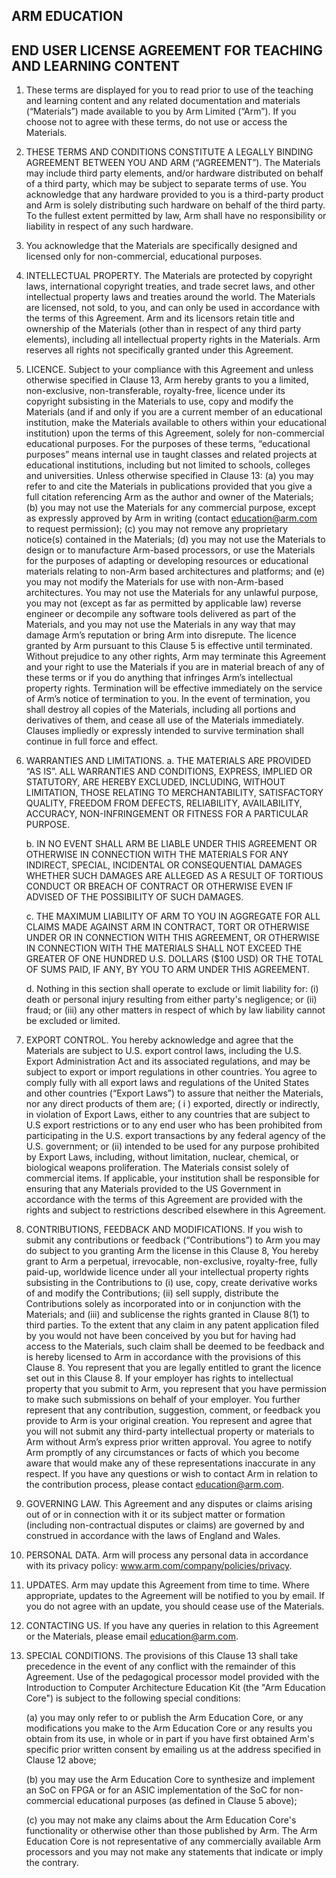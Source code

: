 ## ARM EDUCATION

## END USER LICENSE AGREEMENT FOR TEACHING AND LEARNING CONTENT

1. These terms are displayed for you to read prior to use of the teaching and learning content and any related documentation and materials (“Materials”) made available to you by Arm Limited (“Arm”). If you choose not to agree with these terms, do not use or access the Materials.

2. THESE TERMS AND CONDITIONS CONSTITUTE A LEGALLY BINDING AGREEMENT BETWEEN YOU AND ARM (“AGREEMENT”). The Materials may include third party elements, and/or hardware distributed on behalf of a third party, which may be subject to separate terms of use. You acknowledge that any hardware provided to you is a third-party product and Arm is solely distributing such hardware on behalf of the third party. To the fullest extent permitted by law, Arm shall have no responsibility or liability in respect of any such hardware.

3. You acknowledge that the Materials are specifically designed and licensed only for non-commercial, educational purposes. 

4. INTELLECTUAL PROPERTY. The Materials are protected by copyright laws, international copyright treaties, and trade secret laws, and other intellectual property laws and treaties around the world. The Materials are licensed, not sold, to you, and can only be used in accordance with the terms of this Agreement. Arm and its licensors retain title and ownership of the Materials (other than in respect of any third party elements), including all intellectual property rights in the Materials. Arm reserves all rights not specifically granted under this Agreement.

5. LICENCE. Subject to your compliance with this Agreement and unless otherwise specified in Clause 13, Arm hereby grants to you a limited, non-exclusive, non-transferable, royalty-free, licence under its copyright subsisting in the Materials to use, copy and modify the Materials (and if and only if you are a current member of an educational institution, make the Materials available to others within your educational institution) upon the terms of this Agreement, solely for non-commercial educational purposes. For the purposes of these terms, “educational purposes” means internal use in taught classes and related projects at educational institutions, including but not limited to schools, colleges and universities.
Unless otherwise specified in Clause 13: (a) you may refer to and cite the Materials in publications provided that you give a full citation referencing Arm as the author and owner of the Materials; (b) you may not use the Materials for any commercial purpose, except as expressly approved by Arm in writing (contact education@arm.com to request permission); (c) you may not remove any proprietary notice(s) contained in the Materials; (d) you may not use the Materials to design or to manufacture Arm-based processors, or use the Materials for the purposes of adapting or developing resources or educational materials relating to non-Arm based architectures and platforms; and (e) you may not modify the Materials for use with non-Arm-based architectures. You may not use the Materials for any unlawful purpose, you may not (except as far as permitted by applicable law) reverse engineer or decompile any software tools delivered as part of the Materials, and you may not use the Materials in any way that may damage Arm’s reputation or bring Arm into disrepute. The licence granted by Arm pursuant to this Clause 5 is effective until terminated. Without prejudice to any other rights, Arm may terminate this Agreement and your right to use the Materials if you are in material breach of any of these terms or if you do anything that infringes Arm’s intellectual property rights. Termination will be effective immediately on the service of Arm’s notice of termination to you. In the event of termination, you shall destroy all copies of the Materials, including all portions and derivatives of them, and cease all use of the Materials immediately. Clauses impliedly or expressly intended to survive termination shall continue in full force and effect.

6. WARRANTIES AND LIMITATIONS. a. THE MATERIALS ARE PROVIDED “AS IS”. ALL WARRANTIES AND CONDITIONS, EXPRESS, IMPLIED OR STATUTORY, ARE HEREBY EXCLUDED, INCLUDING, WITHOUT LIMITATION, THOSE RELATING TO MERCHANTABILITY, SATISFACTORY QUALITY, FREEDOM FROM DEFECTS, RELIABILITY, AVAILABILITY, ACCURACY, NON-INFRINGEMENT OR FITNESS FOR A PARTICULAR PURPOSE.

    b. IN NO EVENT SHALL ARM BE LIABLE UNDER THIS AGREEMENT OR OTHERWISE IN CONNECTION WITH THE MATERIALS FOR ANY INDIRECT, SPECIAL, INCIDENTAL OR CONSEQUENTIAL DAMAGES WHETHER SUCH DAMAGES ARE ALLEGED AS A RESULT OF TORTIOUS CONDUCT OR BREACH OF CONTRACT OR OTHERWISE EVEN IF ADVISED OF THE POSSIBILITY OF SUCH DAMAGES. 

    c. THE MAXIMUM LIABILITY OF ARM TO YOU IN AGGREGATE FOR ALL CLAIMS MADE AGAINST ARM IN CONTRACT, TORT OR OTHERWISE UNDER OR IN CONNECTION WITH THIS AGREEMENT, OR OTHERWISE IN CONNECTION WITH THE MATERIALS SHALL NOT EXCEED THE GREATER OF ONE HUNDRED U.S. DOLLARS ($100 USD) OR THE TOTAL OF SUMS PAID, IF ANY, BY YOU TO ARM UNDER THIS AGREEMENT.

    d. Nothing in this section shall operate to exclude or limit liability for: (i) death or personal injury resulting from either party's negligence; or (ii) fraud; or (iii) any other matters in respect of which by law liability cannot be excluded or limited.

8. EXPORT CONTROL. You hereby acknowledge and agree that the Materials are subject to U.S. export control laws, including the U.S. Export Administration Act and its associated regulations, and may be subject to export or import regulations in other countries. You agree to comply fully with all export laws and regulations of the United States and other countries (“Export Laws”) to assure that neither the Materials, nor any direct products of them are; ( i ) exported, directly or indirectly, in violation of Export Laws, either to any countries that are subject to U.S export restrictions or to any end user who has been prohibited from participating in the U.S. export transactions by any federal agency of the U.S. government; or (ii) intended to be used for any purpose prohibited by Export Laws, including, without limitation, nuclear, chemical, or biological weapons proliferation. The Materials consist solely of commercial items. If applicable, your institution shall be responsible for ensuring that any Materials provided to the US Government in accordance with the terms of this Agreement are provided with the rights and subject to restrictions described elsewhere in this Agreement.

9. CONTRIBUTIONS, FEEDBACK AND MODIFICATIONS. If you wish to submit any contributions or feedback (“Contributions”) to Arm you may do subject to you granting Arm the license in this Clause 8, You hereby grant to Arm a perpetual, irrevocable, non-exclusive, royalty-free, fully paid-up, worldwide licence under all your intellectual property rights subsisting in the Contributions to (i) use, copy, create derivative works of and modify the Contributions; (ii) sell supply, distribute the Contributions solely as incorporated into or in conjunction with the Materials; and (iii) and sublicense the rights granted in Clause 8(1) to third parties.
To the extent that any claim in any patent application filed by you would not have been conceived by you but for having had access to the Materials, such claim shall be deemed to be feedback and is hereby licensed to Arm in accordance with the provisions of this Clause 8. You represent that you are legally entitled to grant the licence set out in this Clause 8. If your employer has rights to intellectual property that you submit to Arm, you represent that you have permission to make such submissions on behalf of your employer. You further represent that any contribution, suggestion, comment, or feedback you provide to Arm is your original creation. You represent and agree that you will not submit any third-party intellectual property or materials to Arm without Arm’s express prior written approval. You agree to notify Arm promptly of any circumstances or facts of which you become aware that would make any of these representations inaccurate in any respect. If you have any questions or wish to contact Arm in relation to the contribution process, please contact education@arm.com. 

10. GOVERNING LAW. This Agreement and any disputes or claims arising out of or in connection with it or its subject matter or formation (including non-contractual disputes or claims) are governed by and construed in accordance with the laws of England and Wales. 

11. PERSONAL DATA. Arm will process any personal data in accordance with its privacy policy: www.arm.com/company/policies/privacy. 

12. UPDATES. Arm may update this Agreement from time to time. Where appropriate, updates to the Agreement will be notified to you by email. If you do not agree with an update, you should cease use of the Materials.

13. CONTACTING US. If you have any queries in relation to this Agreement or the Materials, please email education@arm.com.

14. SPECIAL CONDITIONS. The provisions of this Clause 13 shall take precedence in the event of any conflict with the remainder of this Agreement.
Use of the pedagogical processor model provided with the Introduction to Computer Architecture Education Kit (the "Arm Education Core") is subject to the following special conditions:

    (a) you may only refer to or publish the Arm Education Core, or any modifications you make to the Arm Education Core or any results you obtain from its use, in whole or in part if you have first obtained Arm's specific prior written consent by emailing us at the address specified in Clause 12 above;

    (b) you may use the Arm Education Core to synthesize and implement an SoC on FPGA or for an ASIC implementation of the SoC for non-commercial educational purposes (as defined in Clause 5 above);

    (c) you may not make any claims about the Arm Education Core's functionality or otherwise other than those published by Arm. The Arm Education Core is not representative of any commercially available Arm processors and you may not make any statements that indicate or imply the contrary.
